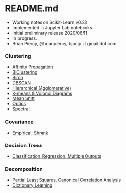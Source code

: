 # README.md
- Working notes on Scikit-Learn v0.23
- Implemented in Jupyter Lab notebooks
- Initial preliminary release 2020/06/11
- In progress.
- Brian Piercy, @brianpiercy, bjpcjp at gmail dot com

### **Clustering**
- [Affinity Propagation](clustering-affinity-propagation.ipynb)
- [BiClustering](clustering-biclustering.ipynb)
- [Birch](clustering-birch.ipynb)
- [DBSCAN](clustering-dbscan.ipynb)
- [Hierarchical (Agglomerative)](clustering-hierarchical.ipynb)
- [K-means & Voronoi Diagrams](clustering-kmeans.ipynb)
- [Mean Shift](clustering-mean-shift.ipynb)
- [Optics](clustering-optics.ipynb)
- [Spectral](clustering-spectral.ipynb)

### **Covariance**
- [Empirical, Shrunk](covariance.ipynb)

### **Decision Trees**
- [Classification, Regression, Multiple Outputs](decision-trees.ipynb)

### **Decomposition**
- [Partial Least Squares, Canonical Correlation Analysis](cross-decomposition.ipynb)
- [Dictionary Learning](decomposition-dictionary-learning.ipynb)
